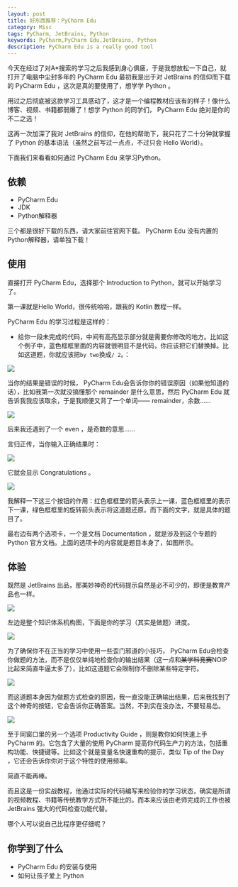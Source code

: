 ```yaml
---
layout: post
title: 好东西推荐：PyCharm Edu
category: Misc
tags: PyCharm, JetBrains, Python
keywords: PyCharm,PyCharm Edu,JetBrains, Python
description: PyCharm Edu is a really good tool
---
```


今天在经过了对A*搜索的学习之后我感到身心俱疲，于是我想放松一下自己，就打开了电脑中尘封多年的 PyCharm Edu 最初我是出于对 JetBrains 的信仰而下载的 PyCharm Edu ，这次是真的要使用了，想学学 Python 。

用过之后彻底被这款学习工具感动了，这才是一个编程教材应该有的样子！像什么博客、视频、书籍都弱爆了！想学 Python 的同学们， PyCharm Edu 绝对是你的不二之选！

这再一次加深了我对 JetBrains 的信仰，在他的帮助下，我只花了二十分钟就掌握了 Python 的基本语法（虽然之前写过一点点，不过只会 Hello World）。

下面我们来看看如何通过 PyCharm Edu 来学习Python。

## 依赖

- PyCharm Edu
- JDK
- Python解释器

三个都是很好下载的东西，请大家前往官网下载。 PyCharm Edu 没有内置的 Python解释器，请单独下载！

## 使用

直接打开 PyCharm Edu，选择那个 Introduction to Python，就可以开始学习了。

第一课就是Hello World，很传统哈哈，跟我的 Kotlin 教程一样。

PyCharm Edu 的学习过程是这样的：

- 给你一段未完成的代码，中间有高亮显示部分就是需要你修改的地方。比如这个例子中，蓝色框框里面的内容就很明显不是代码，你应该把它们替换掉。比如这道题，你就应该把``` by two ```换成``` / 2 ```。：

<p><img src="https://coding.net/u/ice1000/p/Images/git/raw/master/blog-img/old/pe/2.png" align="center"></p>

当你的结果是错误的时候， PyCharm Edu会告诉你你的错误原因（如果他知道的话），比如我第一次就没搞懂那个 remainder 是什么意思，然后 PyCharm Edu 就告诉我我应该取余，于是我顺便又背了一个单词—— remainder，余数……

<p><img src="https://coding.net/u/ice1000/p/Images/git/raw/master/blog-img/old/pe/4.png" align="center"></p>

后来我还遇到了一个 even ，是奇数的意思……

言归正传，当你输入正确结果时：

<p><img src="https://coding.net/u/ice1000/p/Images/git/raw/master/blog-img/old/pe/3.png" align="center"></p>

它就会显示 Congratulations 。

<p><img src="https://coding.net/u/ice1000/p/Images/git/raw/master/blog-img/old/pe/6.png" align="center"></p>

我解释一下这三个按钮的作用：红色框框里的箭头表示上一课，蓝色框框里的表示下一课，绿色框框里的旋转箭头表示将这道题还原。而下面的文字，就是具体的题目了。

最右边有两个选项卡，一个是文档 Documentation ，就是涉及到这个专题的 Python 官方文档。上面的选项卡的内容就是题目本身了，如图所示。

## 体验

既然是 JetBrains 出品，那美妙神奇的代码提示自然是必不可少的，即便是教育产品也一样。

<p><img src="https://coding.net/u/ice1000/p/Images/git/raw/master/blog-img/old/pe/7.png" align="center"></p>

左边是整个知识体系机构图，下面是你的学习（其实是做题）进度。

<p><img src="https://coding.net/u/ice1000/p/Images/git/raw/master/blog-img/old/pe/8.png" align="center"></p>

为了确保你不在正当的学习中使用一些歪门邪道的小技巧， PyCharm Edu会检查你做题的方法，而不是仅仅单纯地检查你的输出结果（这一点和~~某学科竞赛~~NOIP比起来简直牛逼太多了），比如这道题它会限制你不删除某些特定字符。

<p><img src="https://coding.net/u/ice1000/p/Images/git/raw/master/blog-img/old/pe/9.png" align="center"></p>

而这道题本身因为做题方式检查的原因，我一直没能正确输出结果，后来我找到了这个神奇的按钮，它会告诉你正确答案。当然，不到实在没办法，不要轻易怂。 

<p><img src="https://coding.net/u/ice1000/p/Images/git/raw/master/blog-img/old/pe/5.png" align="center"></p>

至于同窗口里的另一个选项 Productivity Guide ，则是教你如何快速上手 PyCharm 的。它包含了大量的使用 PyCharm 提高你代码生产力的方法，包括重构功能、快捷键等。比如这个就是变量名快速重构的提示，类似 Tip of the Day ，它还会告诉你你对于这个特性的使用频率。

简直不能再棒。

而且这是一份实战教程，他通过实际的代码编写来检验你的学习状态，确实是所谓的视频教程、书籍等传统教学方式所不能比的。而本来应该由老师完成的工作也被 JetBrains 强大的代码检查功能代替。

哪个人可以说自己比程序更仔细呢？

## 你学到了什么

- PyCharm Edu 的安装与使用
- 如何让孩子爱上 Python


